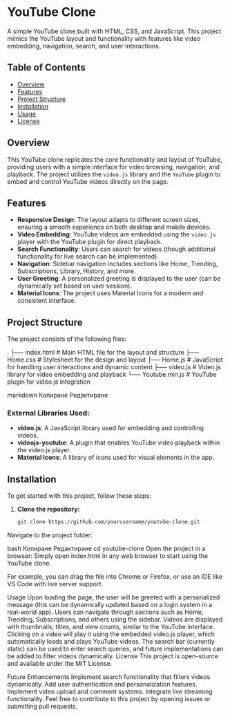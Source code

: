 # YouTube Clone

A simple YouTube clone built with HTML, CSS, and JavaScript. This project mimics the YouTube layout and functionality with features like video embedding, navigation, search, and user interactions.

## Table of Contents
- [Overview](#overview)
- [Features](#features)
- [Project Structure](#project-structure)
- [Installation](#installation)
- [Usage](#usage)
- [License](#license)

## Overview
This YouTube clone replicates the core functionality and layout of YouTube, providing users with a simple interface for video browsing, navigation, and playback. The project utilizes the `video.js` library and the `YouTube` plugin to embed and control YouTube videos directly on the page.

## Features
- **Responsive Design**: The layout adapts to different screen sizes, ensuring a smooth experience on both desktop and mobile devices.
- **Video Embedding**: YouTube videos are embedded using the `video.js` player with the YouTube plugin for direct playback.
- **Search Functionality**: Users can search for videos (though additional functionality for live search can be implemented).
- **Navigation**: Sidebar navigation includes sections like Home, Trending, Subscriptions, Library, History, and more.
- **User Greeting**: A personalized greeting is displayed to the user (can be dynamically set based on user session).
- **Material Icons**: The project uses Material Icons for a modern and consistent interface.

## Project Structure
The project consists of the following files:

. ├── index.html # Main HTML file for the layout and structure ├── Home.css # Stylesheet for the design and layout ├── Home.js # JavaScript for handling user interactions and dynamic content ├── video.js # Video.js library for video embedding and playback └── Youtube.min.js # YouTube plugin for video.js integration

markdown
Копиране
Редактиране

### External Libraries Used:
- **video.js**: A JavaScript library used for embedding and controlling videos.
- **videojs-youtube**: A plugin that enables YouTube video playback within the video.js player.
- **Material Icons**: A library of icons used for visual elements in the app.

## Installation
To get started with this project, follow these steps:

1. **Clone the repository:**
   ```bash
   git clone https://github.com/yourusername/youtube-clone.git
Navigate to the project folder:

bash
Копиране
Редактиране
cd youtube-clone
Open the project in a browser: Simply open index.html in any web browser to start using the YouTube clone.

For example, you can drag the file into Chrome or Firefox, or use an IDE like VS Code with live server support.

Usage
Upon loading the page, the user will be greeted with a personalized message (this can be dynamically updated based on a login system in a real-world app).
Users can navigate through sections such as Home, Trending, Subscriptions, and others using the sidebar.
Videos are displayed with thumbnails, titles, and view counts, similar to the YouTube interface.
Clicking on a video will play it using the embedded video.js player, which automatically loads and plays YouTube videos.
The search bar (currently static) can be used to enter search queries, and future implementations can be added to filter videos dynamically.
License
This project is open-source and available under the MIT License.

Future Enhancements
Implement search functionality that filters videos dynamically.
Add user authentication and personalization features.
Implement video upload and comment systems.
Integrate live streaming functionality.
Feel free to contribute to this project by opening issues or submitting pull requests.
